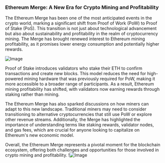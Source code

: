 ### Ethereum Merge: A New Era for Crypto Mining and Profitability

The Ethereum Merge has been one of the most anticipated events in the crypto world, marking a significant shift from Proof of Work (PoW) to Proof of Stake (PoS). This transition is not just about technological advancement but also about sustainability and profitability in the realm of cryptocurrency mining. The Merge has brought renewed interest to Ethereum mining profitability, as it promises lower energy consumption and potentially higher rewards.

![Image](https://github.com/user-attachments/assets/3be06921-4469-491d-bd37-5f14c53422b7)

Proof of Stake introduces validators who stake their ETH to confirm transactions and create new blocks. This model reduces the need for high-powered mining hardware that was previously required for PoW, making it more accessible to a broader range of participants. As a result, Ethereum mining profitability has shifted, with validators now earning rewards through staking rather than mining.

The Ethereum Merge has also sparked discussions on how miners can adapt to this new landscape. Traditional miners may need to consider transitioning to alternative cryptocurrencies that still use PoW or explore other revenue streams. Additionally, the Merge has highlighted the importance of understanding terms like staking rewards, validator nodes, and gas fees, which are crucial for anyone looking to capitalize on Ethereum's new economic model.

Overall, the Ethereum Merge represents a pivotal moment for the blockchain ecosystem, offering both challenges and opportunities for those involved in crypto mining and profitability. !![Image](https://github.com/user-attachments/assets/3be06921-4469-491d-bd37-5f14c53422b7)